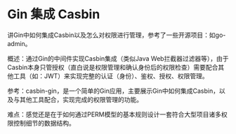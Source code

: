 # Gin 集成 Casbin

讲Gin中如何集成Casbin以及怎么对权限进行管理，参考了一些开源项目：如go-admin。

概述：通过Gin的中间件实现Casbin集成（类似Java Web拦截器过滤器等），由于Casbin本身只管授权（直白说是权限管理和确认身份后的权限检查）需要配合其他工具（如：JWT）来实现完整的认证（身份）、鉴权、授权、权限管理。

参考：casbin-gin，是一个简单的Gin应用，主要展示Gin中如何集成Casbin，以及与其他工具配合，实现完成的权限管理的功能。

难点：感觉还是在于如何通过PERM模型的基本规则设计一套符合大型项目诸多权限控制细节的数据结构。

